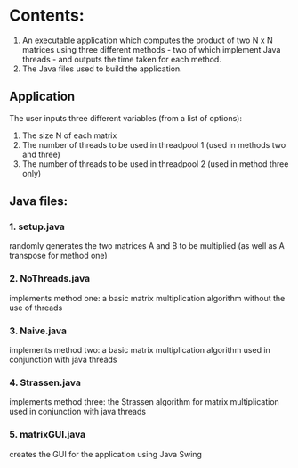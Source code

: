 # Contents:
1. An executable application which computes the product of two N x N matrices using three different methods - two of which implement Java threads - and outputs the time taken for each method. 
2. The Java files used to build the application.

## Application
The user inputs three different variables (from a list of options):
  1. The size N of each matrix
  2. The number of threads to be used in threadpool 1 (used in methods two and three)
  3. The number of threads to be used in threadpool 2 (used in method three only)

## Java files:
### 1. setup.java
   randomly generates the two matrices A and B to be multiplied (as well as A transpose for method one)
 
### 2. NoThreads.java
   implements method one: a basic matrix multiplication algorithm without the use of threads
 
### 3. Naive.java
   implements method two: a basic matrix multiplication algorithm used in conjunction with java threads
  
### 4. Strassen.java
   implements method three: the Strassen algorithm for matrix multiplication used in conjunction with java threads
  
### 5. matrixGUI.java
   creates the GUI for the application using Java Swing